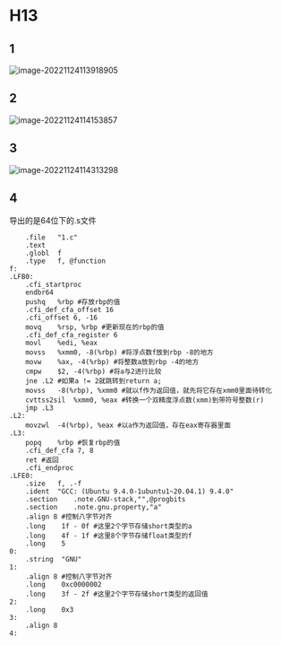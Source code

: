 # H13

## 1

![image-20221124113918905](/home/scarlett/.config/Typora/typora-user-images/image-20221124113918905.png)

## 2

![image-20221124114153857](/home/scarlett/.config/Typora/typora-user-images/image-20221124114153857.png)

## 3

![image-20221124114313298](/home/scarlett/.config/Typora/typora-user-images/image-20221124114313298.png)

## 4

导出的是64位下的.s文件

```
	.file	"1.c"
	.text
	.globl	f
	.type	f, @function
f:
.LFB0:
	.cfi_startproc
	endbr64
	pushq	%rbp #存放rbp的值
	.cfi_def_cfa_offset 16 
	.cfi_offset 6, -16
	movq	%rsp, %rbp #更新现在的rbp的值
	.cfi_def_cfa_register 6
	movl	%edi, %eax
	movss	%xmm0, -8(%rbp) #将浮点数f放到rbp -8的地方
	movw	%ax, -4(%rbp) #将整数a放到rbp -4的地方
	cmpw	$2, -4(%rbp) #将a与2进行比较
	jne	.L2 #如果a != 2就跳转到return a;
	movss	-8(%rbp), %xmm0 #就以f作为返回值，就先将它存在xmm0里面待转化
	cvttss2sil	%xmm0, %eax #转换一个双精度浮点数(xmm)到带符号整数(r)
	jmp	.L3
.L2:
	movzwl	-4(%rbp), %eax #以a作为返回值，存在eax寄存器里面
.L3:
	popq	%rbp #恢复rbp的值
	.cfi_def_cfa 7, 8
	ret #返回
	.cfi_endproc
.LFE0:
	.size	f, .-f
	.ident	"GCC: (Ubuntu 9.4.0-1ubuntu1~20.04.1) 9.4.0"
	.section	.note.GNU-stack,"",@progbits
	.section	.note.gnu.property,"a"
	.align 8 #控制八字节对齐
	.long	 1f - 0f #这里2个字节存储short类型的a
	.long	 4f - 1f #这里8个字节存储float类型的f
	.long	 5
0:
	.string	 "GNU"
1:
	.align 8 #控制八字节对齐
	.long	 0xc0000002
	.long	 3f - 2f #这里2个字节存储short类型的返回值
2:
	.long	 0x3
3:
	.align 8
4:

```

